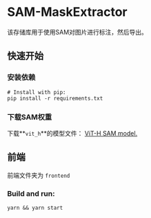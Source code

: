 # SAM-MaskExtractor

该存储库用于使用SAM对图片进行标注，然后导出。



## 快速开始

### 安装依赖

```shell
# Install with pip:
pip install -r requirements.txt
```



### 下载SAM权重

下载**`vit_h`**的模型文件： [ViT-H SAM model.](https://dl.fbaipublicfiles.com/segment_anything/sam_vit_h_4b8939.pth)



## 前端

前端文件夹为 `frontend`

### Build and run:

```shell
yarn && yarn start
```